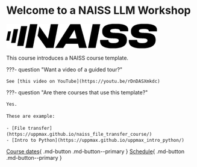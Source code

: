 # Welcome to a NAISS LLM Workshop

![The NAISS logo](logo/naiss_logo_inverted.png)

This course introduces a NAISS course template.

???- question "Want a video of a guided tour?"

    See [this video on YouTube](https://youtu.be/rDnDASXmkdc)

???- question "Are there courses that use this template?"

    Yes.

    These are example:

    - [File transfer](https://uppmax.github.io/naiss_file_transfer_course/)
    - [Intro to Python](https://uppmax.github.io/uppmax_intro_python/)

[Course dates](course_dates.md){ .md-button .md-button--primary }
[Schedule](schedule.md){ .md-button .md-button--primary }

